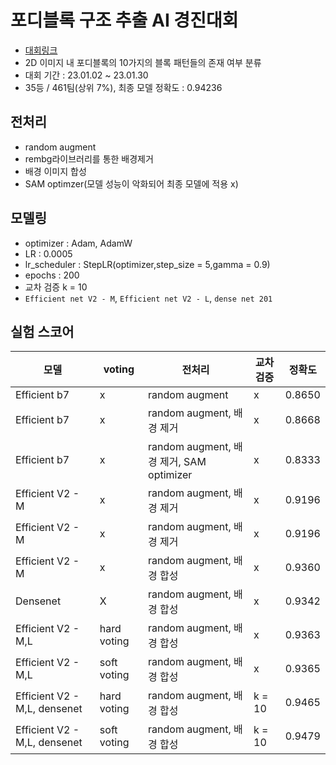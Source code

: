 # 포디블록 구조 추출 AI 경진대회
- [대회링크](https://dacon.io/competitions/official/236046/overview/description)
- 2D 이미지 내 포디블록의 10가지의 블록 패턴들의 존재 여부 분류
- 대회 기간 : 23.01.02 ~ 23.01.30
- 35등 / 461팀(상위 7%), 최종 모델 정확도 : 0.94236


## 전처리 
- random augment
- rembg라이브러리를 통한 배경제거
- 배경 이미지 합성
- SAM optimzer(모델 성능이 악화되어 최종 모델에 적용 x)

## 모델링

- optimizer : Adam, AdamW
- LR : 0.0005
- lr_scheduler : StepLR(optimizer,step_size = 5,gamma = 0.9)
- epochs : 200
- 교차 검증 k = 10
- `Efficient net V2 - M`, `Efficient net V2 - L`, `dense net 201` 

## 실험 스코어
|모델|voting|전처리|교차 검증|정확도|
|---|---|---|---|---|
|Efficient b7|x|random augment|x|0.8650|
|Efficient b7|x|random augment, 배경 제거|x|0.8668|
|Efficient b7|x|random augment, 배경 제거, SAM optimizer|x|0.8333|
|Efficient V2 - M|x|random augment, 배경 제거|x|0.9196|
|Efficient V2 - M|x|random augment, 배경 제거|x|0.9196|
|Efficient V2 - M|x|random augment, 배경 합성|x|0.9360|
|Densenet|X|random augment, 배경 합성|x|0.9342|
|Efficient V2 - M,L|hard voting|random augment, 배경 합성|x|0.9363|
|Efficient V2 - M,L|soft voting|random augment, 배경 합성|x|0.9365|
|Efficient V2 - M,L, densenet|hard voting|random augment, 배경 합성|k = 10|0.9465|
|Efficient V2 - M,L, densenet|soft voting|random augment, 배경 합성|k = 10|0.9479|



